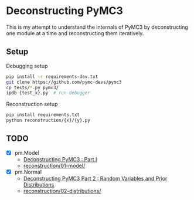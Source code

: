 # Deconstructing PyMC3

This is my attempt to understand the internals of PyMC3
by deconstructing one module at a time and reconstructing them iteratively.

## Setup

Debugging setup

```bash
pip install -r requirements-dev.txt
git clone https://github.com/pymc-devs/pymc3
cp tests/*.py pymc3/
ipdb {test_x}.py  # run debugger
```

Reconstruction setup

```bash
pip install requirements.txt
python reconstruction/{x}/{y}.py
```

## TODO

- [x] pm.Model
  - [Deconstructing PyMC3 : Part I](http://antithesis.pub/pymc3/deconstruction/2019/11/06/deconstructing-pymc3-part-i.html)
  - [reconstruction/01-model/](reconstruction/01-model/)
- [x] pm.Normal
  - [Deconstructing PyMC3 Part 2 : Random Variables and Prior Distributions](http://antithesis.pub/pymc3/deconstruction/2019/11/22/deconstructing-pymc3-part-2.html)
  - [reconstruction/02-distributions/](reconstruction/02-distributions/)
